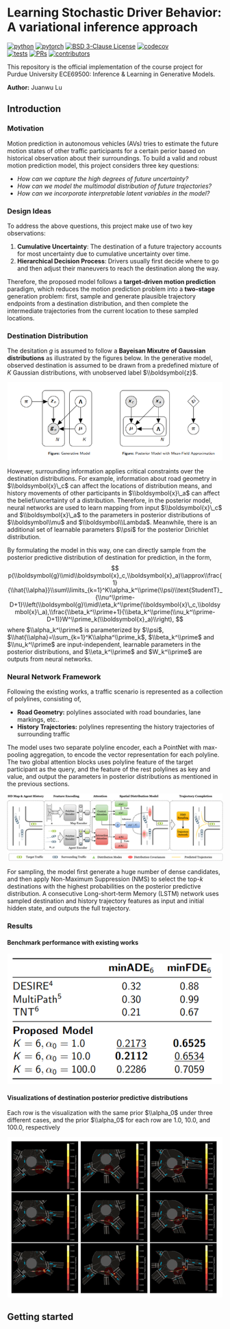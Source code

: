 # Learning Stochastic Driver Behavior: A variational inference approach

[![python](https://img.shields.io/badge/-Python_3.8-306998?logo=python&logoColor=white)](https://www.python.org/downloads/)
[![pytorch](https://img.shields.io/badge/PyTorch_2.0%2B-ee4c2c?logo=pytorch&logoColor=white)](https://pytorch.org/get-started/locally/)
[![BSD 3-Clause License](https://img.shields.io/badge/license-BSD_3--clause-bc9b6a.svg)](https://github.com/ChocolateDave/g-neva/blob/master/LICENSE)
[![codecov](https://codecov.io/gh/ChocolateDave/ilgm-final-project/branch/master/graph/badge.svg)](https://app.codecov.io/gh/juanwulu/ilgm-final-project/) \
[![tests](https://github.com/juanwulu/ilgm-final-project/actions/workflows/test.yaml/badge.svg)](https://github.com/juanwulu/ilgm-final-project/actions/workflows/test.yaml)
[![PRs](https://img.shields.io/badge/PRs-welcome-darkgreen.svg)](https://github.com/juanwulu/ilgm-project/pulls)
[![contributors](https://img.shields.io/github/contributors/juanwulu/ilgm-final-project.svg)](https://github.com/juanwulu/ilgm-final-project/graphs/contributors)

This repository is the official implementation of the course project for Purdue University ECE69500: Inference & Learning in Generative Models.

**Author:** Juanwu Lu

## Introduction

### Motivation

Motion prediction in autonomous vehicles (AVs) tries to estimate the future motion states of other traffic participants for a certain perior based on historical observation about their surroundings. To build a valid and robust motion prediction model, this project considers three key questions:

- _How can we capture the high degrees of future uncertainty?_
- _How can we model the multimodal distribution of future trajectories?_
- _How can we incorporate interpretable latent variables in the model?_

### Design Ideas

To address the above questions, this project make use of two key observations:

1. **Cumulative Uncertainty**: The destination of a future trajectory accounts for most uncertainty due to cumulative uncertainty over time.
2. **Hierarchical Decision Process**: Drivers usually first decide where to go and then adjust their maneuvers to reach the destination along the way.

Therefore, the proposed model follows a **target-driven motion prediction** paradigm, which reduces the motion prediction problem into a **two-stage** generation problem: first, sample and generate plausible trajectory endpoints from a destination distribution, and then complete the intermediate trajectories from the current location to these sampled locations.

### Destination Distribution

The desitation $g$ is assumed to follow a **Bayeisan Mixutre of Gaussian distributions** as illustrated by the figures below. In the generative model, observed destination is assumed to be drawn from a predefined mixture of $K$ Gaussian distributions, with unobserved label $\\boldsymbol{z}$.

![graphical models](docs/graphical_models.png)

However, surrounding information applies critical constraints over the destination distributions. For example, information about road geometry in $\\boldsymbol{x}\_c$ can affect the locations of distribution means, and history movements of other participants in $\\boldsymbol{x}\_a$ can affect the belief/uncertainty of a distribution. Therefore, in the posterior model, neural networks are used to learn mapping from input $\\boldsymbol{x}\_c$ and $\\boldsymbol{x}\_a$ to the parameters in posterior distributions of $\\boldsymbol\\mu$ and $\\boldsymbol\\Lambda$. Meanwhile, there is an additional set of learnable parameters $\\psi$ for the posterior Dirichlet distribution.

By formulating the model in this way, one can directly sample from the posterior predictive distribution of destination for prediction, in the form,
$$
p(\\boldsymbol{g}\\mid\\boldsymbol{x}_c,\\boldsymbol{x}_a)\\approx\\frac{1}{\\hat{\\alpha}}\\sum\\limits_{k=1}^K\\alpha_k^\\prime(\\psi)\\text{StudentT}_{\\nu^\\prime-D+1}\\left(\\boldsymbol{g}\\mid\\eta_k^\\prime(\\boldsymbol{x}\_c,\\boldsymbol{x}\_a),\\frac{\\beta_k^\\prime+1}{\\beta_k^\\prime(\\nu_k^\\prime-D+1)}W^\\prime_k(\\boldsymbol{x}_a)\\right),
$$
where $\\alpha_k^\\prime$ is parameterized by $\\psi$, $\\hat{\\alpha}=\\sum_{k=1}^K\\alpha^\\prime_k$, $\\beta_k^\\prime$ and $\\nu_k^\\prime$ are input-independent, learnable parameters in the posterior distributions, and $\\eta_k^\\prime$ and $W_k^\\prime$ are outputs from neural networks.

### Neural Network Framework

Following the existing works, a traffic scenario is represented as a collection of polylines, consisting of,

- **Road Geometry:** polylines associated with road boundaries, lane markings, etc..
- **History Trajectories:** polylines representing the history trajectories of surrounding traffic

The model uses two separate polyline encoder, each a PointNet with max-pooling aggregation, to encode the vector representation for each polyline. The two global attention blocks uses polyline feature of the target participant as the query, and the feature of the rest polylines as key and value, and output the parameters in posterior distributions as mentioned in the previous sections.

![framework](docs/framework.png)

For sampling, the model first generate a huge number of dense candidates, and then apply Non-Maximum Suppression (NMS) to select the top-$k$ destinations with the highest probabilities on the posterior predictive distribution. A consecutive Long-short-term Memory (LSTM) network uses sampled destination and history trajectory features as input and initial hidden state, and outputs the full trajectory.

### Results

#### Benchmark performance with existing works

![benchmark](docs/benchmark.png)

#### Visualizations of destination posterior predictive distributions

Each row is the visualization with the same prior $\\alpha_0$ under three different cases, and the prior $\\alpha_0$ for each row are $1.0$, $10.0$, and $100.0$, respectively

![visualization](docs/visualization.png)

## Getting started
